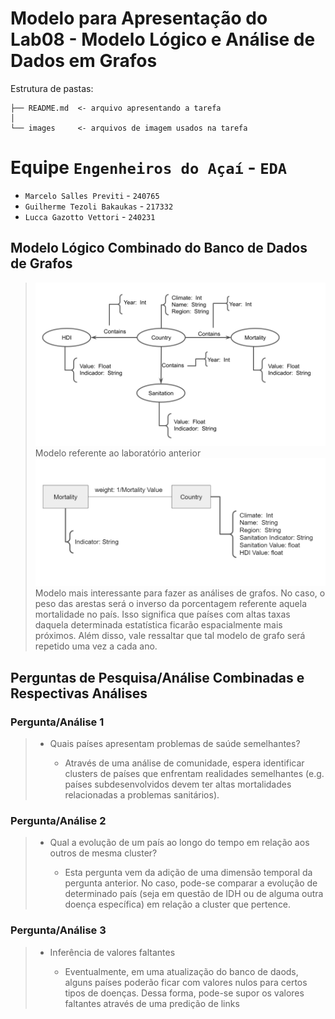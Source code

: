 # Modelo para Apresentação do Lab08 - Modelo Lógico e Análise de Dados em Grafos

Estrutura de pastas:

~~~
├── README.md  <- arquivo apresentando a tarefa
│
└── images     <- arquivos de imagem usados na tarefa
~~~

# Equipe `Engenheiros do Açaí` - `EDA`
* `Marcelo Salles Previti` - `240765`
* `Guilherme Tezoli Bakaukas` - `217332`
* `Lucca Gazotto Vettori` - `240231`

## Modelo Lógico Combinado do Banco de Dados de Grafos
> 
> 
>![Modelo Lógico de Grafos](images/modelo-logico-grafos7.png)
Modelo referente ao laboratório anterior
> ![Modelo Lógico de Grafos](images/modelo-logico-grafos.png)
Modelo mais interessante para fazer as análises de grafos. No caso, o peso das arestas será o inverso da porcentagem referente aquela mortalidade no país. Isso significa que países com altas taxas daquela determinada estatística ficarão espacialmente mais próximos. Além disso, vale ressaltar que tal modelo de grafo será repetido uma vez a cada ano.

## Perguntas de Pesquisa/Análise Combinadas e Respectivas Análises


>
### Pergunta/Análise 1
> * Quais países apresentam problemas de saúde semelhantes?
>   
>   * Através de uma análise de comunidade, espera identificar clusters de países que enfrentam realidades semelhantes (e.g. países subdesenvolvidos devem ter altas mortalidades relacionadas a problemas sanitários). 

### Pergunta/Análise 2
> * Qual a evolução de um país ao longo do tempo em relação aos outros de mesma cluster?
>   
>   * Esta pergunta vem da adição de uma dimensão temporal da pergunta anterior. No caso, pode-se comparar a evolução de determinado país (seja em questão de IDH ou de alguma outra doença específica) em relação a cluster que pertence.
### Pergunta/Análise 3
> * Inferência de valores faltantes
>   
>   * Eventualmente, em uma atualização do banco de daods, alguns países poderão ficar com valores nulos para certos tipos de doenças. Dessa forma, pode-se supor os valores faltantes através de uma predição de links

